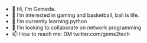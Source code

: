 - 👋 Hi, I’m Gemeda.
- 👀 I’m interested in gaming and basketball, ball is life.
- 🌱 I’m currently learning python
- 💞️ I’m looking to collaborate on network programming 
- 📫 How to reach me: DM twitter.com/gems2tech

<!---
gems2tech/gems2tech is a ✨ special ✨ repository because its `README.md` (this file) appears on your GitHub profile.
You can click the Preview link to take a look at your changes.
--->
